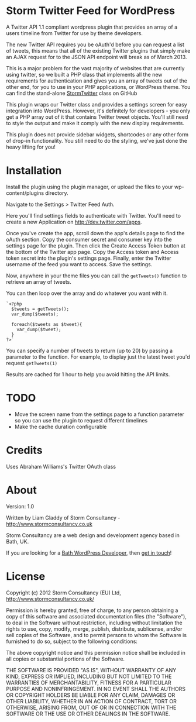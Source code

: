 Storm Twitter Feed for WordPress
================================

A Twitter API 1.1 compliant wordpress plugin that provides an array of a users timeline from Twitter for use by theme developers.

The new Twitter API requires you be oAuth'd before you can request a list of tweets, this means that all of the existing Twitter plugins that simply make an AJAX request for to the JSON API endpoint will break as of March 2013. 

This is a major problem for the vast majority of websites that are currently using twitter, so we built a PHP class that implements all the new requirements for authentication and gives you an array of tweets out of the other end, for you to use in your PHP applications, or WordPress theme.  You can find the stand-alone [StormTwitter](https://github.com/stormuk/storm-twitter) class on GitHub

This plugin wraps our Twitter class and provides a settings screen for easy integration into WordPress.  However, it's definitely for developers - you only get a PHP array out of it that contains Twitter tweet objects. You'll still need to style the output and make it comply with the new display requirements.

This plugin does not provide sidebar widgets, shortcodes or any other form of drop-in functionality.  You still need to do the styling, we've just done the heavy lifting for you!

Installation
============

Install the plugin using the plugin manager, or upload the files to your wp-content/plugins directory.

Navigate to the Settings > Twitter Feed Auth.

Here you'll find settings fields to authenticate with Twitter.  You'll need to create a new Application on http://dev.twitter.com/apps.

Once you've create the app, scroll down the app's details page to find the oAuth section.  Copy the consumer secret and consumer key into the settings page for the plugin.  Then click the Create Access Token button at the bottom of the Twitter app page.  Copy the Access token and Access token secret into the plugin's settings page.  Finally, enter the Twitter username of the feed you want to access.  Save the settings.

Now, anywhere in your theme files you can call the `getTweets()` function to retrieve an array of tweets.

You can then loop over the array and do whatever you want with it.

    `<?php
      $tweets = getTweets();
      var_dump($tweets);

      foreach($tweets as $tweet){
        var_dump($tweet);
      }
    ?>`

You can specify a number of tweets to return (up to 20) by passing a parameter to the function.  For example, to display just the latest tweet you'd request `getTweets(1)`

Results are cached for 1 hour to help you avoid hitting the API limits.

TODO
====

* Move the screen name from the settings page to a function parameter so you can use the plugin to request different timelines
* Make the cache duration configurable

Credits
=======

Uses Abraham Williams's Twitter OAuth class

About
=====

Version: 1.0

Written by Liam Gladdy of Storm Consultancy - <http://www.stormconsultancy.co.uk>

Storm Consultancy are a web design and development agency based in Bath, UK.

If you are looking for a [Bath WordPress Developer](http://www.stormconsultancy.co.uk/services/bath-wordpress-developers), then [get in touch](http://www.stormconsultancy.co.uk/contact)!

License
=======

Copyright (c) 2012 Storm Consultancy (EU) Ltd, 
<http://www.stormconsultancy.co.uk/>

Permission is hereby granted, free of charge, to any person obtaining
a copy of this software and associated documentation files (the
"Software"), to deal in the Software without restriction, including
without limitation the rights to use, copy, modify, merge, publish,
distribute, sublicense, and/or sell copies of the Software, and to
permit persons to whom the Software is furnished to do so, subject to
the following conditions:

The above copyright notice and this permission notice shall be
included in all copies or substantial portions of the Software.

THE SOFTWARE IS PROVIDED "AS IS", WITHOUT WARRANTY OF ANY KIND,
EXPRESS OR IMPLIED, INCLUDING BUT NOT LIMITED TO THE WARRANTIES OF
MERCHANTABILITY, FITNESS FOR A PARTICULAR PURPOSE AND
NONINFRINGEMENT. IN NO EVENT SHALL THE AUTHORS OR COPYRIGHT HOLDERS BE
LIABLE FOR ANY CLAIM, DAMAGES OR OTHER LIABILITY, WHETHER IN AN ACTION
OF CONTRACT, TORT OR OTHERWISE, ARISING FROM, OUT OF OR IN CONNECTION
WITH THE SOFTWARE OR THE USE OR OTHER DEALINGS IN THE SOFTWARE.
